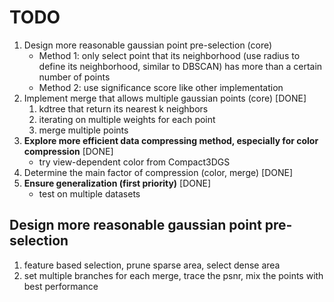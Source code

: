 # TODO
1. Design more reasonable gaussian point pre-selection (core)
    - Method 1: only select point that its neighborhood (use radius to define its neighborhood, similar to DBSCAN) has more than a certain number of points
    - Method 2: use significance score like other implementation
2. Implement merge that allows multiple gaussian points (core) [DONE]
    1. kdtree that return its nearest k neighbors
    2. iterating on multiple weights for each point
    3. merge multiple points
3. **Explore more efficient data compressing method, especially for color compression** [DONE]
    - try view-dependent color from Compact3DGS
4. Determine the main factor of compression (color, merge) [DONE]
5. **Ensure generalization (first priority)** [DONE]
    - test on multiple datasets

## Design more reasonable gaussian point pre-selection
1. feature based selection, prune sparse area, select dense area
2. set multiple branches for each merge, trace the psnr, mix the points with best performance